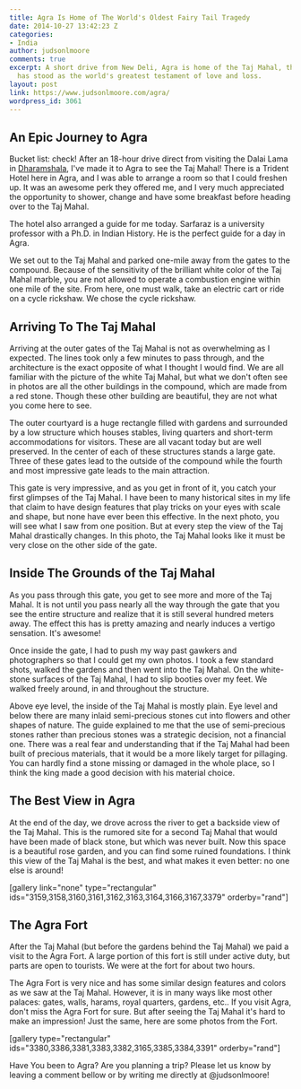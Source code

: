 ```yaml
---
title: Agra Is Home of The World's Oldest Fairy Tail Tragedy
date: 2014-10-27 13:42:23 Z
categories:
- India
author: judsonlmoore
comments: true
excerpt: A short drive from New Deli, Agra is home of the Taj Mahal, the tomb which
  has stood as the world's greatest testament of love and loss.
layout: post
link: https://www.judsonlmoore.com/agra/
wordpress_id: 3061
---
```


## An Epic Journey to Agra


Bucket list: check! After an 18-hour drive direct from visiting the Dalai Lama in [Dharamshala](https://www.judsonlmoore.com/dharamshala/), I've made it to Agra to see the Taj Mahal! There is a Trident Hotel here in Agra, and I was able to arrange a room so that I could freshen up. It was an awesome perk they offered me, and I very much appreciated the opportunity to shower, change and have some breakfast before heading over to the Taj Mahal.

The hotel also arranged a guide for me today. Sarfaraz is a university professor with a Ph.D. in Indian History. He is the perfect guide for a day in Agra.

We set out to the Taj Mahal and parked one-mile away from the gates to the compound. Because of the sensitivity of the brilliant white color of the Taj Mahal marble, you are not allowed to operate a combustion engine within one mile of the site. From here, one must walk, take an electric cart or ride on a cycle rickshaw. We chose the cycle rickshaw.


## Arriving To The Taj Mahal


Arriving at the outer gates of the Taj Mahal is not as overwhelming as I expected. The lines took only a few minutes to pass through, and the architecture is the exact opposite of what I thought I would find. We are all familiar with the picture of the white Taj Mahal, but what we don't often see in photos are all the other buildings in the compound, which are made from a red stone. Though these other building are beautiful, they are not what you come here to see.

The outer courtyard is a huge rectangle filled with gardens and surrounded by a low structure which houses stables, living quarters and short-term accommodations for visitors. These are all vacant today but are well preserved. In the center of each of these structures stands a large gate. Three of these gates lead to the outside of the compound while the fourth and most impressive gate leads to the main attraction.

This gate is very impressive, and as you get in front of it, you catch your first glimpses of the Taj Mahal. I have been to many historical sites in my life that claim to have design features that play tricks on your eyes with scale and shape, but none have ever been this effective. In the next photo, you will see what I saw from one position. But at every step the view of the Taj Mahal drastically changes. In this photo, the Taj Mahal looks like it must be very close on the other side of the gate.


## Inside The Grounds of the Taj Mahal


As you pass through this gate, you get to see more and more of the Taj Mahal. It is not until you pass nearly all the way through the gate that you see the entire structure and realize that it is still several hundred meters away. The effect this has is pretty amazing and nearly induces a vertigo sensation. It's awesome!

Once inside the gate, I had to push my way past gawkers and photographers so that I could get my own photos. I took a few standard shots, walked the gardens and then went into the Taj Mahal. On the white-stone surfaces of the Taj Mahal, I had to slip booties over my feet. We walked freely around, in and throughout the structure.

Above eye level, the inside of the Taj Mahal is mostly plain. Eye level and below there are many inlaid semi-precious stones cut into flowers and other shapes of nature. The guide explained to me that the use of semi-precious stones rather than precious stones was a strategic decision, not a financial one. There was a real fear and understanding that if the Taj Mahal had been built of precious materials, that it would be a more likely target for pillaging. You can hardly find a stone missing or damaged in the whole place, so I think the king made a good decision with his material choice.


## The Best View in Agra


At the end of the day, we drove across the river to get a backside view of the Taj Mahal. This is the rumored site for a second Taj Mahal that would have been made of black stone, but which was never built. Now this space is a beautiful rose garden, and you can find some ruined foundations. I think this view of the Taj Mahal is the best, and what makes it even better: no one else is around!



[gallery link="none" type="rectangular" ids="3159,3158,3160,3161,3162,3163,3164,3166,3167,3379" orderby="rand"]


## The Agra Fort


After the Taj Mahal (but before the gardens behind the Taj Mahal) we paid a visit to the Agra Fort. A large portion of this fort is still under active duty, but parts are open to tourists. We were at the fort for about two hours.

The Agra Fort is very nice and has some similar design features and colors as we saw at the Taj Mahal. However, it is in many ways like most other palaces: gates, walls, harams, royal quarters, gardens, etc.. If you visit Agra, don't miss the Agra Fort for sure. But after seeing the Taj Mahal it's hard to make an impression! Just the same, here are some photos from the Fort.



[gallery type="rectangular" ids="3380,3386,3381,3383,3382,3165,3385,3384,3391" orderby="rand"]

Have You been to Agra? Are you planning a trip? Please let us know by leaving a comment bellow or by writing me directly at @judsonlmoore!
